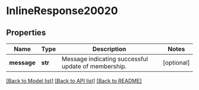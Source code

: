 # InlineResponse20020

## Properties
Name | Type | Description | Notes
------------ | ------------- | ------------- | -------------
**message** | **str** | Message indicating successful update of membership. | [optional] 

[[Back to Model list]](../README.md#documentation-for-models) [[Back to API list]](../README.md#documentation-for-api-endpoints) [[Back to README]](../README.md)

